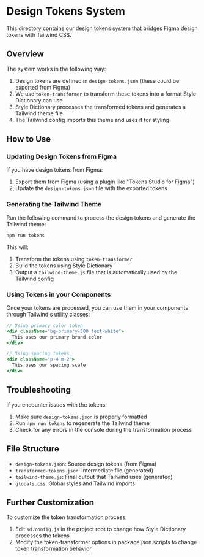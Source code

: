 # Design Tokens System

This directory contains our design tokens system that bridges Figma design tokens with Tailwind CSS.

## Overview

The system works in the following way:

1. Design tokens are defined in `design-tokens.json` (these could be exported from Figma)
2. We use `token-transformer` to transform these tokens into a format Style Dictionary can use
3. Style Dictionary processes the transformed tokens and generates a Tailwind theme file
4. The Tailwind config imports this theme and uses it for styling

## How to Use

### Updating Design Tokens from Figma

If you have design tokens from Figma:

1. Export them from Figma (using a plugin like "Tokens Studio for Figma")
2. Update the `design-tokens.json` file with the exported tokens

### Generating the Tailwind Theme

Run the following command to process the design tokens and generate the Tailwind theme:

```bash
npm run tokens
```

This will:
1. Transform the tokens using `token-transformer`
2. Build the tokens using Style Dictionary
3. Output a `tailwind-theme.js` file that is automatically used by the Tailwind config

### Using Tokens in your Components

Once your tokens are processed, you can use them in your components through Tailwind's utility classes:

```jsx
// Using primary color token
<div className="bg-primary-500 text-white">
  This uses our primary brand color
</div>

// Using spacing tokens
<div className="p-4 m-2">
  This uses our spacing scale
</div>
```

## Troubleshooting

If you encounter issues with the tokens:

1. Make sure `design-tokens.json` is properly formatted
2. Run `npm run tokens` to regenerate the Tailwind theme
3. Check for any errors in the console during the transformation process

## File Structure

- `design-tokens.json`: Source design tokens (from Figma)
- `transformed-tokens.json`: Intermediate file (generated)
- `tailwind-theme.js`: Final output that Tailwind uses (generated)
- `globals.css`: Global styles and Tailwind imports

## Further Customization

To customize the token transformation process:

1. Edit `sd.config.js` in the project root to change how Style Dictionary processes the tokens
2. Modify the token-transformer options in package.json scripts to change token transformation behavior 